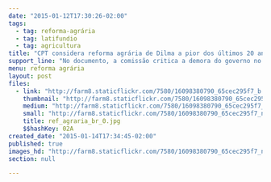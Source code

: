 ```yaml
---
date: "2015-01-12T17:30:26-02:00"
tags:
  - tag: reforma-agrária
  - tag: latifundio
  - tag: agricultura
title: "CPT considera reforma agrária de Dilma a pior dos últimos 20 anos "
support_line: "No documento, a comissão critica a demora do governo no anúncio de decretos de desapropriação em 2014."
menu: reforma agrária
layout: post
files:
  - link: "http://farm8.staticflickr.com/7580/16098380790_65cec295f7_b.jpg"
    thumbnail: "http://farm8.staticflickr.com/7580/16098380790_65cec295f7_t.jpg"
    medium: "http://farm8.staticflickr.com/7580/16098380790_65cec295f7_z.jpg"
    small: "http://farm8.staticflickr.com/7580/16098380790_65cec295f7_n.jpg"
    title: ref_agraria_br_0.jpg
    $$hashKey: 02A
created_date: "2015-01-14T17:34:45-02:00"
published: true
images_hd: "http://farm8.staticflickr.com/7580/16098380790_65cec295f7_n.jpg"
section: null

---
```

